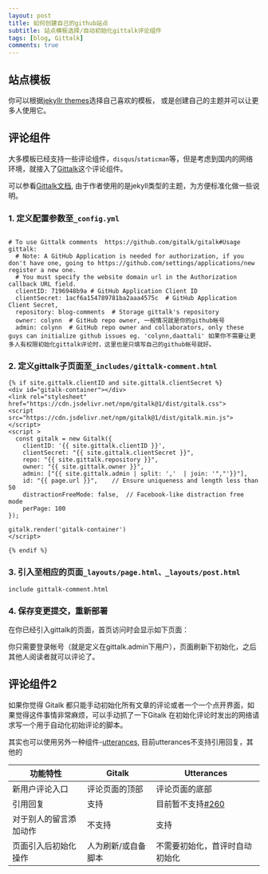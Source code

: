 ```yaml
---
layout: post
title: 如何创建自己的github站点
subtitle: 站点模板选择/自动初始化gittalk评论组件
tags: [blog, Gittalk]
comments: true
---
```


## 站点模板

你可以根据[jekyllr themes](https://jekyllrb.com/docs/themes/)选择自己喜欢的模板， 或是创建自己的主题并可以让更多人使用它。

## 评论组件
大多模板已经支持一些评论组件，`disqus`/`staticman`等，但是考虑到国内的网络环境，就接入了[Gittalk](https://github.com/gittalk)这个评论组件。

可以参看[Gittalk文档](https://github.com/gitalk/gitalk#Install), 由于作者使用的是jekyll类型的主题，为方便标准化做一些说明。

### 1. 定义配置参数至`_config.yml`

```

# To use Gittalk comments  https://github.com/gitalk/gitalk#Usage
gittalk:
  # Note: A GitHub Application is needed for authorization, if you don't have one, going to https://github.com/settings/applications/new register a new one.
  # You must specify the website domain url in the Authorization callback URL field.
  clientID: 7196948b9a # GitHub Application Client ID
  clientSecret: 1acf6a154789781ba2aaa4575c  # GitHub Application Client Secret,
  repository: blog-comments  # Storage gittalk's repository
  owner: colynn  # GitHub repo owner, 一般情况就是你的github帐号
  admin: colynn  # GitHub repo owner and collaborators, only these guys can initialize github issues eg. 'colynn,daattali' 如果你不需要让更多人有权限初始化gittalk评论时，这里也是只填写自己的github帐号就好。

```

### 2. 定义gittalk子页面至`_includes/gittalk-comment.html`

```
{% if site.gittalk.clientID and site.gittalk.clientSecret %}
<div id="gitalk-container"></div>
<link rel="stylesheet" href="https://cdn.jsdelivr.net/npm/gitalk@1/dist/gitalk.css">
<script src="https://cdn.jsdelivr.net/npm/gitalk@1/dist/gitalk.min.js"></script>
<script >
  const gitalk = new Gitalk({
    clientID: '{{ site.gittalk.clientID }}',
    clientSecret: "{{ site.gittalk.clientSecret }}",
    repo: "{{ site.gittalk.repository }}",
    owner: "{{ site.gittalk.owner }}",
    admin: ["{{ site.gittalk.admin | split: ','  | join: '","'}}"],
    id: "{{ page.url }}",    // Ensure uniqueness and length less than 50 
    distractionFreeMode: false,  // Facebook-like distraction free mode
    perPage: 100
});

gitalk.render('gitalk-container')
</script>

{% endif %}

```

### 3. 引入至相应的页面`_layouts/page.html、_layouts/post.html`

```
include gittalk-comment.html
```

### 4. 保存变更提交，重新部署
在你已经引入gittalk的页面，首页访问时会显示如下页面：

你只需要登录帐号（就是定义在gittalk.admin下用户），页面刷新下初始化，之后其他人阅读者就可以评论了。


## 评论组件2
如果你觉得 Gitalk 都只能手动初始化所有文章的评论或者一个一个点开界面，如果觉得这件事情非常麻烦，可以手动抓了一下Gitalk 在初始化评论时发出的网络请求写一个用于自动化初始评论的脚本。

其实也可以使用另外一种组件-[utterances](https://github.com/utterance/utterances), 目前utterances不支持引用回复，其他的


功能特性 | Gitalk |  Utterances  
-|-|-
新用户评论入口 | 评论页面的顶部 | 评论页面的底部 |
引用回复 | 支持 | 目前暂不支持[#260](https://github.com/utterance/utterances/issues/260)|
对于别人的留言添加动作 | 不支持 | 支持 |
页面引入后初始化操作 | 人为刷新/或自备脚本 | 不需要初始化，首评时自动初始化|





